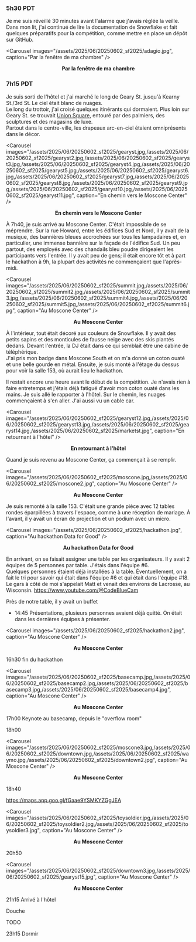 ### 5h30 PDT
Je me suis réveillé 30 minutes avant l'alarme que j'avais réglée la veille.  
Dans mon lit, j'ai continué de lire la documentation de Snowflake et fait quelques préparatifs pour la compétition, comme mettre en place un dépôt sur GitHub.

<Carousel
    images="/assets/2025/06/20250602_sf2025/adagio.jpg",
    caption="Par la fenêtre de ma chambre"
/>
<p align="center"><b>Par la fenêtre de ma chambre</b></p>

### 7h15 PDT
Je suis sorti de l'hôtel et j'ai marché le long de Geary St. jusqu'à Kearny St./3rd St. Le ciel était blanc de nuages.  
Le long du trottoir, j'ai croisé quelques itinérants qui dormaient. Plus loin sur Geary St. se trouvait [Union Square](https://maps.app.goo.gl/5GRRcrKe4ev63dMc6), entouré par des palmiers, des sculptures et des magasins de luxe.  
Partout dans le centre-ville, les drapeaux arc-en-ciel étaient omniprésents dans le décor.

<Carousel
    images="/assets/2025/06/20250602_sf2025/gearyst.jpg,/assets/2025/06/20250602_sf2025/gearyst2.jpg,/assets/2025/06/20250602_sf2025/gearyst3.jpg,/assets/2025/06/20250602_sf2025/gearyst4.jpg,/assets/2025/06/20250602_sf2025/gearyst5.jpg,/assets/2025/06/20250602_sf2025/gearyst6.jpg,/assets/2025/06/20250602_sf2025/gearyst7.jpg,/assets/2025/06/20250602_sf2025/gearyst8.jpg,/assets/2025/06/20250602_sf2025/gearyst9.jpg,/assets/2025/06/20250602_sf2025/gearyst10.jpg,/assets/2025/06/20250602_sf2025/gearyst11.jpg",
    caption="En chemin vers le Moscone Center"
/>
<p align="center"><b>En chemin vers le Moscone Center</b></p>

À 7h40, je suis arrivé au Moscone Center. C'était impossible de se méprendre. Sur la rue Howard, entre les édifices Sud et Nord, il y avait de la musique, des bannières bleues accrochées sur tous les lampadaires et, en particulier, une immense bannière sur la façade de l'édifice Sud. Un peu partout, des employés avec des chandails bleu poudre dirigeaient les participants vers l'entrée. Il y avait peu de gens; il était encore tôt et à part le hackathon à 9h, la plupart des activités ne commençaient que l'après-midi.

<Carousel
    images="/assets/2025/06/20250602_sf2025/summit.jpg,/assets/2025/06/20250602_sf2025/summit2.jpg,/assets/2025/06/20250602_sf2025/summit3.jpg,/assets/2025/06/20250602_sf2025/summit4.jpg,/assets/2025/06/20250602_sf2025/summit5.jpg,/assets/2025/06/20250602_sf2025/summit6.jpg",
    caption="Au Moscone Center"
/>
<p align="center"><b>Au Moscone Center</b></p>

À l'intérieur, tout était décoré aux couleurs de Snowflake. Il y avait des petits sapins et des monticules de fausse neige avec des skis plantés dedans. Devant l'entrée, la DJ était dans ce qui semblait être une cabine de téléphérique.  
J'ai pris mon badge dans Moscone South et on m'a donné un coton ouaté et une belle gourde en métal. Ensuite, je suis monté à l'étage du dessus pour voir la salle 153, où aurait lieu le hackathon.

Il restait encore une heure avant le début de la compétition. Je n'avais rien à faire entretemps et j'étais déjà fatigué d'avoir mon coton ouaté dans les mains. Je suis allé le rapporter à l'hôtel. Sur le chemin, les nuages commençaient à s'en aller. J'ai aussi vu un cable car.

<Carousel
    images="/assets/2025/06/20250602_sf2025/gearyst12.jpg,/assets/2025/06/20250602_sf2025/gearyst13.jpg,/assets/2025/06/20250602_sf2025/gearyst14.jpg,/assets/2025/06/20250602_sf2025/marketst.jpg",
    caption="En retournant à l'hôtel"
/>
<p align="center"><b>En retournant à l'hôtel</b></p>

Quand je suis revenu au Moscone Center, ça commençait à se remplir.

<Carousel
    images="/assets/2025/06/20250602_sf2025/moscone.jpg,/assets/2025/06/20250602_sf2025/moscone2.jpg",
    caption="Au Moscone Center"
/>
<p align="center"><b>Au Moscone Center</b></p>

Je suis remonté à la salle 153. C'était une grande pièce avec 12 tables rondes éparpillées à travers l'espace, comme à une réception de mariage. À l'avant, il y avait un écran de projection et un podium avec un micro.

<Carousel
    images="/assets/2025/06/20250602_sf2025/hackathon.jpg",
    caption="Au hackathon Data for Good"
/>
<p align="center"><b>Au hackathon Data for Good</b></p>

En arrivant, on se faisait assigner une table par les organisateurs. Il y avait 2 équipes de 5 personnes par table. J'étais dans l'équipe #6.  
Quelques personnes étaient déjà installées à la table. Éventuellement, on a fait le tri pour savoir qui était dans l'équipe #6 et qui était dans l'équipe #18. Le gars à côté de moi s'appelait Matt et venait des environs de Lacrosse, au Wisconsin. https://www.youtube.com/@CodeBlueCam

Près de notre table, il y avait un buffet

- 14:45 Présentations, plusieurs personnes avaient déjà quitté. On était dans les dernières équipes à présenter.

<Carousel
    images="/assets/2025/06/20250602_sf2025/hackathon2.jpg",
    caption="Au Moscone Center"
/>
<p align="center"><b>Au Moscone Center</b></p>

16h30 fin du hackathon

<Carousel
    images="/assets/2025/06/20250602_sf2025/basecamp.jpg,/assets/2025/06/20250602_sf2025/basecamp2.jpg,/assets/2025/06/20250602_sf2025/basecamp3.jpg,/assets/2025/06/20250602_sf2025/basecamp4.jpg",
    caption="Au Moscone Center"
/>
<p align="center"><b>Au Moscone Center</b></p>

17h00 Keynote au basecamp, depuis le "overflow room"

18h00

<Carousel
    images="/assets/2025/06/20250602_sf2025/moscone3.jpg,/assets/2025/06/20250602_sf2025/downtown.jpg,/assets/2025/06/20250602_sf2025/waymo.jpg,/assets/2025/06/20250602_sf2025/downtown2.jpg",
    caption="Au Moscone Center"
/>
<p align="center"><b>Au Moscone Center</b></p>

18h40

https://maps.app.goo.gl/fGaae9YSMKYZGgJEA

<Carousel
    images="/assets/2025/06/20250602_sf2025/toysoldier.jpg,/assets/2025/06/20250602_sf2025/toysoldier2.jpg,/assets/2025/06/20250602_sf2025/toysoldier3.jpg",
    caption="Au Moscone Center"
/>
<p align="center"><b>Au Moscone Center</b></p>

20h50

<Carousel
    images="/assets/2025/06/20250602_sf2025/downtown3.jpg,/assets/2025/06/20250602_sf2025/gearyst15.jpg",
    caption="Au Moscone Center"
/>
<p align="center"><b>Au Moscone Center</b></p>

21h15 Arrivé à l'hôtel

Douche

TODO

23h15 Dormir
